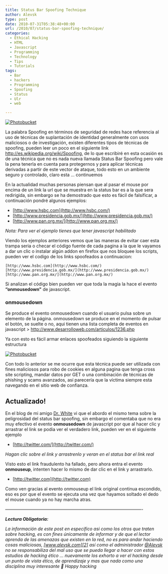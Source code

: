 ```yaml
---
title: Status Bar Spoofing Technique
author: Alevsk
type: post
date: 2010-07-31T05:38:48+00:00
url: /2010/07/status-bar-spoofing-technique/
categories:
  - Ethical Hacking
  - HTML
  - Javascript
  - Programming
  - Technology
  - Tips
  - Tutorials
tags:
  - Bar
  - hackers
  - Programming
  - Spoofing
  - Status
  - Ulr
  - web

---
```

[![Photobucket](http://i251.photobucket.com/albums/gg290/midgar156/alevsk-zone/etiquetas.jpg)](http://s251.photobucket.com/albums/gg290/midgar156/alevsk-zone/?action=view¤t=etiquetas.jpg)

La palabra Spoofing en términos de seguridad de redes hace referencia al uso de técnicas de suplantación de identidad generalmente con usos maliciosos o de investigación, existen diferentes tipos de técnicas de spoofing, pueden leer un poco en el siguiente link http://es.wikipedia.org/wiki/Spoofing, de lo que escribiré en esta ocasión es de una técnica que no es nada nueva llamada Status Bar Spoofing pero vale la pena tenerla en cuenta para protegernos y para aplicar técnicas derivadas a partir de este vector de ataque, todo esto en un ambiente seguro y controlado, claro esta … continuemos

En la actualidad muchas personas piensan que al pasar el mouse por encima de un link la url que se muestra en la status bar es a la que sera redirigida, sin embargo se ha demostrado que esto es fácil de falsificar, a continuación pondré algunos ejemplos:

  * [http://www.hsbc.com](http://www.hsbc.com/)
  * [http://www.presidencia.gob.mx/](http://www.presidencia.gob.mx/)
  * [http://www.pan.org.mx/](http://www.pan.org.mx/)

_Nota: Para ver el ejemplo tienes que tener javascript habilitado_

Viendo los ejemplos anteriores vemos que las maneras de evitar caer esta trampa seria o checar el código fuente de cada pagina a la que le vayamos a dar un clic o instalar algún addon en firefox que nos bloquee los scripts, pueden ver el codigo de los links spoofeados a continuacion:

```Text only
[http://www.hsbc.com](http://www.hsbc.com/)
[http://www.presidencia.gob.mx/](http://www.presidencia.gob.mx/)
[http://www.pan.org.mx/](http://www.pan.org.mx/)
```

Si analizan el código bien pueden ver que toda la magia la hace el evento **“onmousedown"** de javascript.

### onmouse**down**

Se produce el evento onmousedown cuando el usuario pulsa sobre un elemento de la página. onmousedown se produce en el momento de pulsar el botón, se suelte o no, aqui tienen una lista completa de eventos en javascript > http://www.desarrolloweb.com/articulos/1236.php

Ya con esto es fácil armar enlaces spoofeados siguiendo la siguiente estructura

[![Photobucket](http://i251.photobucket.com/albums/gg290/midgar156/alevsk-zone/status_bar_spoofing.png)](http://s251.photobucket.com/albums/gg290/midgar156/alevsk-zone/?action=view¤t=status_bar_spoofing.png)

Con todo lo anterior se me ocurre que esta técnica puede ser utilizada con fines maliciosos para robo de cookies en alguna pagina que tenga cross site scripting, mandar datos por GET o una combinación de técnicas de phishing y scams avanzados, así parecería que la víctima siempre esta navegando en el sitio web de confianza.

## Actualizado!

En el blog de mi amigo [Dr. White][1] vi que el abordo el mismo tema sobre la peligrosidad del status bar spoofing, sin embargo el comentaba que no era muy efectivo el evento **onmousedown** de javascript por que al hacer clic y arrastrar el link se podia ver el verdadero link, pueden ver en el siguiente ejemplo

  * [http://twitter.com/](http://twitter.com/)

_Hagan clic sobre el link y arrastrenlo y veran en el status bar el link real_

Visto esto el link fraudulento ha fallado, pero ahora entra el evento **onmouseup**, intenten hacer lo mismo de dar clic en el link y arrastrarlo.

  * [http://twitter.com](http://twitter.com)

Como ven gracias al evento onmouseup el link original continua escondido, eso es por que el evento se ejecuta una vez que hayamos soltado el dedo el mouse cuando ya no hay marcha atras.

———————————————————————————————-

_**Lectura Obligatoria:**_

 _La información de este post en especifico asi como los otros que traten sobre hacking, es con fines únicamente de informar y de que el lector aprenda de las amenazas que existen en la red, no es para andar haciendo cosas maliciosas, [www.alevsk.com][2] así como el administrador [@Alevsk][3] no se responsabiliza del mal uso que se pueda llegar a hacer con estos estudios de hacking ético … nuevamente los exhorto a ver el hacking desde un punto de vista ético, de aprendizaje y mas que nada como una disciplina muy interesante 🙂 Happy hacking_

 [1]: http://www.seguridadblanca.org/
 [2]: http://www.alevsk.com
 [3]: http://twitter.com/Alevsk